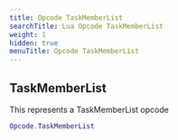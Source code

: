 ```yaml
---
title: Opcode TaskMemberList
searchTitle: Lua Opcode TaskMemberList
weight: 1
hidden: true
menuTitle: Opcode TaskMemberList
---
```

## TaskMemberList

This represents a TaskMemberList opcode
```lua
Opcode.TaskMemberList
```